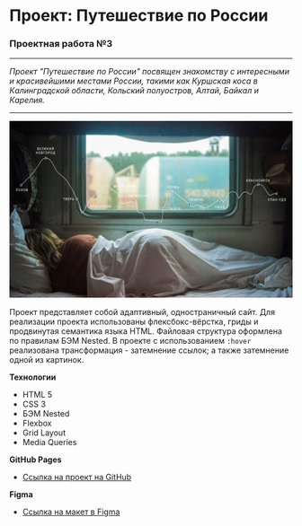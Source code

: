 # Проект: Путешествие по России
### Проектная работа №3
___
_Проект "Путешествие по России" посвящен знакомству с интересными и красивейшими местами России, такими как Куршская коса в Калинградской области, Кольский полуостров, Алтай, Байкал и Карелия._
___
![Alt text](images/lead-polka.jpg)

Проект представляет собой адаптивный, одностраничный сайт.
Для реализации проекта использованы флексбокс-вёрстка, гриды и продвинутая семантика языка HTML.
Файловая структура оформлена по правилам БЭМ Nested.
В проекте с использованием ```:hover``` реализована трансформация - затемнение ссылок; а также затемнение одной из картинок.


**Технологии**
* HTML 5
* CSS 3
* БЭМ Nested
* Flexbox
* Grid Layout
* Media Queries

**GitHub Pages**
* [Ссылка на проект на GitHub](https://github.com/vixen86/russian-travel)

**Figma**

* [Ссылка на макет в Figma](https://www.figma.com/file/5S2WSbEFL6awjVWJ0NWL8Q/Sprint-3_-Russia-_-desktop-mobile?node-id=28503%3A0)


